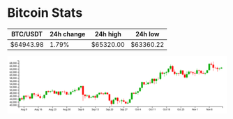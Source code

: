 # Bitcoin Stats

BTC/USDT|24h change|24h high|24h low|
|---|---|---|---|
|$64943.98|1.79%|$65320.00|$63360.22|

<img src="./chart.svg">
